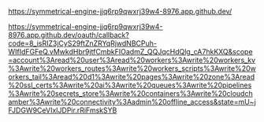 https://symmetrical-engine-jjq6rp9qwxrj39w4-8976.app.github.dev/

https://symmetrical-engine-jjq6rp9qwxrj39w4-8976.app.github.dev/oauth/callback?code=8_isRIZ3jCyS29ftZnZRYqRjwdNBCPuh-WIfIdFGFeQ.vMwkdHbr9jtfCmbkFIOadmZ_QQJqcHdQlg_cA7hkKXQ&scope=account%3Aread%20user%3Aread%20workers%3Awrite%20workers_kv%3Awrite%20workers_routes%3Awrite%20workers_scripts%3Awrite%20workers_tail%3Aread%20d1%3Awrite%20pages%3Awrite%20zone%3Aread%20ssl_certs%3Awrite%20ai%3Awrite%20queues%3Awrite%20pipelines%3Awrite%20secrets_store%3Awrite%20containers%3Awrite%20cloudchamber%3Awrite%20connectivity%3Aadmin%20offline_access&state=mU~jFJDGW9CeVIxIJDPir.rRiFmskSYB